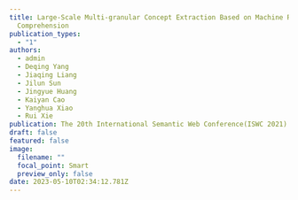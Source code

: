 ```yaml
---
title: Large-Scale Multi-granular Concept Extraction Based on Machine Reading
  Comprehension
publication_types:
  - "1"
authors:
  - admin
  - Deqing Yang
  - Jiaqing Liang
  - Jilun Sun
  - Jingyue Huang
  - Kaiyan Cao
  - Yanghua Xiao
  - Rui Xie
publication: The 20th International Semantic Web Conference(ISWC 2021)
draft: false
featured: false
image:
  filename: ""
  focal_point: Smart
  preview_only: false
date: 2023-05-10T02:34:12.781Z
---
```

